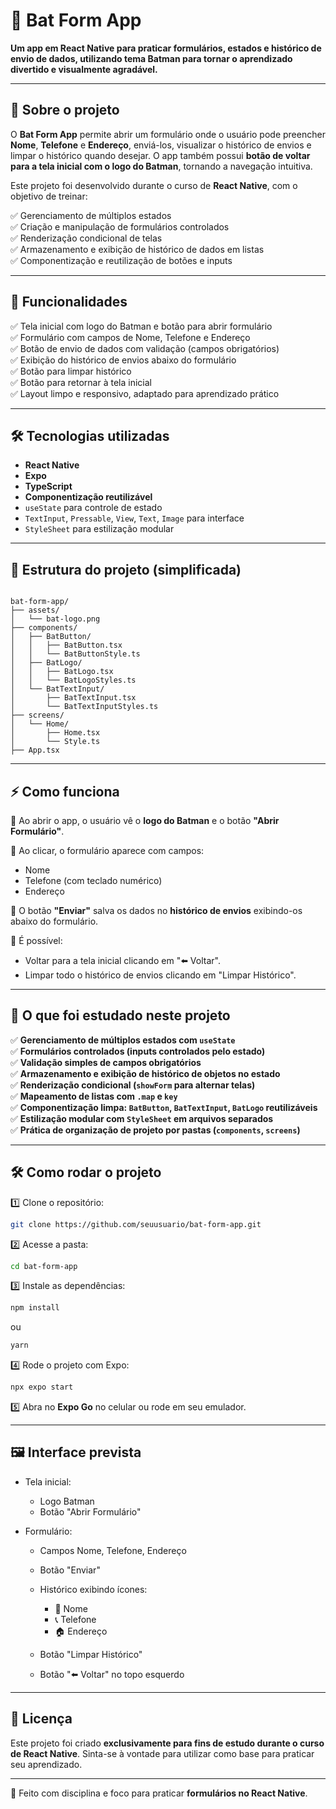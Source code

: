 

# 🦇 Bat Form App

**Um app em React Native para praticar formulários, estados e histórico de envio de dados, utilizando tema Batman para tornar o aprendizado divertido e visualmente agradável.**

---

## 🚀 Sobre o projeto

O **Bat Form App** permite abrir um formulário onde o usuário pode preencher **Nome**, **Telefone** e **Endereço**, enviá-los, visualizar o histórico de envios e limpar o histórico quando desejar. O app também possui **botão de voltar para a tela inicial com o logo do Batman**, tornando a navegação intuitiva.

Este projeto foi desenvolvido durante o curso de **React Native**, com o objetivo de treinar:

✅ Gerenciamento de múltiplos estados  
✅ Criação e manipulação de formulários controlados  
✅ Renderização condicional de telas  
✅ Armazenamento e exibição de histórico de dados em listas  
✅ Componentização e reutilização de botões e inputs

---

## 🎯 Funcionalidades

✅ Tela inicial com logo do Batman e botão para abrir formulário  
✅ Formulário com campos de Nome, Telefone e Endereço  
✅ Botão de envio de dados com validação (campos obrigatórios)  
✅ Exibição do histórico de envios abaixo do formulário  
✅ Botão para limpar histórico  
✅ Botão para retornar à tela inicial  
✅ Layout limpo e responsivo, adaptado para aprendizado prático

---

## 🛠️ Tecnologias utilizadas

- **React Native**
- **Expo**
- **TypeScript**
- **Componentização reutilizável**
- `useState` para controle de estado
- `TextInput`, `Pressable`, `View`, `Text`, `Image` para interface
- `StyleSheet` para estilização modular

---

## 📂 Estrutura do projeto (simplificada)

```

bat-form-app/
├── assets/
│   └── bat-logo.png
├── components/
│   ├── BatButton/
│   │   ├── BatButton.tsx
│   │   └── BatButtonStyle.ts
│   ├── BatLogo/
│   │   ├── BatLogo.tsx
│   │   └── BatLogoStyles.ts
│   └── BatTextInput/
│       ├── BatTextInput.tsx
│       └── BatTextInputStyles.ts
├── screens/
│   └── Home/
│       ├── Home.tsx
│       └── Style.ts
├── App.tsx

````

---

## ⚡ Como funciona

🔹 Ao abrir o app, o usuário vê o **logo do Batman** e o botão **"Abrir Formulário"**.

🔹 Ao clicar, o formulário aparece com campos:
- Nome
- Telefone (com teclado numérico)
- Endereço

🔹 O botão **"Enviar"** salva os dados no **histórico de envios** exibindo-os abaixo do formulário.

🔹 É possível:
- Voltar para a tela inicial clicando em "⬅️ Voltar".
- Limpar todo o histórico de envios clicando em "Limpar Histórico".

---

## 🧠 O que foi estudado neste projeto

✅ **Gerenciamento de múltiplos estados com `useState`**  
✅ **Formulários controlados (inputs controlados pelo estado)**  
✅ **Validação simples de campos obrigatórios**  
✅ **Armazenamento e exibição de histórico de objetos no estado**  
✅ **Renderização condicional (`showForm` para alternar telas)**  
✅ **Mapeamento de listas com `.map` e `key`**  
✅ **Componentização limpa: `BatButton`, `BatTextInput`, `BatLogo` reutilizáveis**  
✅ **Estilização modular com `StyleSheet` em arquivos separados**  
✅ **Prática de organização de projeto por pastas (`components`, `screens`)**

---

## 🛠️ Como rodar o projeto

1️⃣ Clone o repositório:

```bash
git clone https://github.com/seuusuario/bat-form-app.git
````

2️⃣ Acesse a pasta:

```bash
cd bat-form-app
```

3️⃣ Instale as dependências:

```bash
npm install
```

ou

```bash
yarn
```

4️⃣ Rode o projeto com Expo:

```bash
npx expo start
```

5️⃣ Abra no **Expo Go** no celular ou rode em seu emulador.

---

## 🖼️ Interface prevista

* Tela inicial:

  * Logo Batman
  * Botão "Abrir Formulário"
* Formulário:

  * Campos Nome, Telefone, Endereço
  * Botão "Enviar"
  * Histórico exibindo ícones:

    * 👤 Nome
    * 📞 Telefone
    * 🏠 Endereço
  * Botão "Limpar Histórico"
  * Botão "⬅️ Voltar" no topo esquerdo

---

## 📜 Licença

Este projeto foi criado **exclusivamente para fins de estudo durante o curso de React Native**.
Sinta-se à vontade para utilizar como base para praticar seu aprendizado.

---

🦇 Feito com disciplina e foco para praticar **formulários no React Native**.




